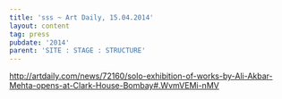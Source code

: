 ```yaml
---
title: 'sss ~ Art Daily, 15.04.2014'
layout: content
tag: press
pubdate: '2014'
parent: 'SITE : STAGE : STRUCTURE'
---
```

http://artdaily.com/news/72160/solo-exhibition-of-works-by-Ali-Akbar-Mehta-opens-at-Clark-House-Bombay#.WvmVEMi-nMV
